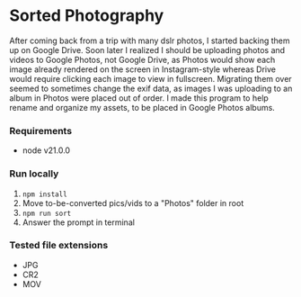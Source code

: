# Sorted Photography
After coming back from a trip with many dslr photos, I started backing them up on Google Drive. Soon later I realized I should be uploading photos and videos to Google Photos, not Google Drive, as Photos would show each image already rendered on the screen in Instagram-style whereas Drive would require clicking each image to view in fullscreen. Migrating them over seemed to sometimes change the exif data, as images I was uploading to an album in Photos were placed out of order. I made this program to help rename and organize my assets, to be placed in Google Photos albums.

### Requirements
- node v21.0.0

### Run locally
1. `npm install`
2. Move to-be-converted pics/vids to a "Photos" folder in root
3. `npm run sort`
4. Answer the prompt in terminal

### Tested file extensions
- JPG
- CR2
- MOV